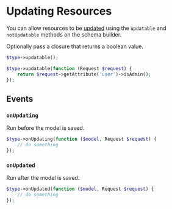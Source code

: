 # Updating Resources

You can allow resources to be [updated](https://jsonapi.org/format/#crud-updating) using the `updatable` and `notUpdatable` methods on the schema builder. 

Optionally pass a closure that returns a boolean value.

```php
$type->updatable();

$type->updatable(function (Request $request) {
    return $request->getAttribute('user')->isAdmin();
});
```

## Events

### `onUpdating`

Run before the model is saved.

```php
$type->onUpdating(function ($model, Request $request) {
    // do something
});
```

### `onUpdated`

Run after the model is saved.

```php
$type->onUpdated(function ($model, Request $request) {
    // do something
});
```
